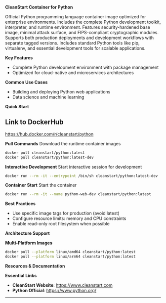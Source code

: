 **CleanStart Container for Python**

Official Python programming language container image optimized for enterprise environments. Includes the complete Python development toolkit, interpreter, and runtime environment. Features security-hardened base image, minimal attack surface, and FIPS-compliant cryptographic modules. Supports both production deployments and development workflows with separate tagged versions. Includes standard Python tools like pip, virtualenv, and essential development tools for scalable applications.

**Key Features**
* Complete Python development environment with package management
* Optimized for cloud-native and microservices architectures

**Common Use Cases**
* Building and deploying Python web applications
* Data science and machine learning

**Quick Start**

## Link to DockerHub 

https://hub.docker.com/r/cleanstart/python

**Pull Commands**
Download the runtime container images

```bash
docker pull cleanstart/python:latest
docker pull cleanstart/python:latest-dev
```

**Interactive Development**
Start interactive session for development

```bash
docker run --rm -it --entrypoint /bin/sh cleanstart/python:latest-dev
```

**Container Start**
Start the container
```bash
docker run --rm -it --name python-web-dev cleanstart/python:latest
```

**Best Practices**
* Use specific image tags for production (avoid latest)
* Configure resource limits: memory and CPU constraints
* Enable read-only root filesystem when possible

**Architecture Support**

**Multi-Platform Images**

```bash
docker pull --platform linux/amd64 cleanstart/python:latest
docker pull --platform linux/arm64 cleanstart/python:latest
```

**Resources & Documentation**

**Essential Links**
* **CleanStart Website**: https://www.cleanstart.com
* **Python Official**: https://www.python.org/

---
